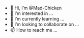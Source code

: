- 👋 Hi, I’m @Mad-Chicken
- 👀 I’m interested in ...
- 🌱 I’m currently learning ...
- 💞️ I’m looking to collaborate on ...
- 📫 How to reach me ...
